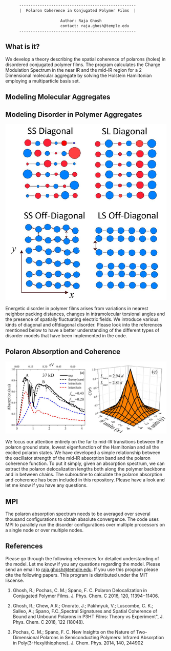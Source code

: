     
          ---------------------------------------------------
          |  Polaron Coherence in Conjugated Polymer Films  |
          
                            Author: Raja Ghosh
                            contact: raja.ghosh@temple.edu
          ---------------------------------------------------

What is it?
-----------

We develop a theory describing the spatial coherence of polarons (holes) in disordered conjugated polymer films. The program calculates the Charge Modulation Spectrum in the near IR and the mid-IR region for a 2 Dimensional molecular aggregate by solving the Holstein Hamiltonian employing a multiparticle basis set. 

Modeling Molecular Aggregates
----------------------------------------



Modeling Disorder in Polymer Aggregates
----------------------------------------

![](disorder.JPG)

Energetic disorder in polymer films arises from variations in nearest neighbor packing distances, changes in intramolecular torsional angles and the presence of spatially fluctuating electric fields. We introduce various kinds of diagonal and offdiagonal disorder. Please look into the references mentioned below to have a better understanding of the different types of disorder models that have been implemented in the code. 


Polaron Absorption and Coherence 
----------------------------------------

![](cms.JPG)

We focus our attention entirely on the far to mid-IR transitions between the polaron ground state, lowest eigenfunction of the Hamiltonian and all the excited polaron states. We have developed a simple relationship between the oscillator strength of the mid-IR absorption band and the polaron coherence function. To put it simply, given an absorption spectrum, we can extract the polaron delocalization lengths both along the polymer backbone and in between chains. The subroutine to calculate the polaron absorption and coherence has been included in this repository. Please have a look and let me know if you have any questions.



MPI  
----

The polaron absorption spectrum needs to be averaged over several thousand configurations to obtain absolute convergence. The code uses MPI to parallely run the disorder configurations over multiple processors on a single node or over multiple nodes.

    
References
----------

Please go through the following references for detailed understanding of the model. Let me know if you any questions regarding the model. Please send an email to raja.ghosh@temple.edu. If you use this program please cite the following papers. This program is distributed under the MIT liscense.

1. Ghosh, R.; Pochas, C. M.; Spano, F. C. Polaron Delocalization in Conjugated Polymer Films. J. Phys. Chem. C 2016, 120, 11394−11406.

2. Ghosh, R.; Chew, A.R.; Onorato, J.; Pakhnyuk, V.; Luscombe, C. K.; Salleo, A.; Spano, F.C.,Spectral Signatures and Spatial Coherence of Bound and Unbound Polarons in P3HT Films: Theory vs Experiment", J. Phys. Chem. C 2018, 122 (18048).

3. Pochas, C. M.; Spano, F. C. New Insights on the Nature of Two-Dimensional Polarons in Semiconducting Polymers: Infrared
Absorption in Poly(3-Hexylthiophene). J. Chem. Phys. 2014, 140, 244902
